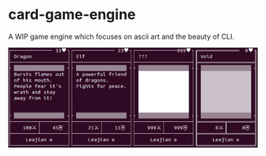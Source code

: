 # card-game-engine
A WIP game engine which focuses on ascii art and the beauty of CLI.

<img src="/previewASCIIart.png">
